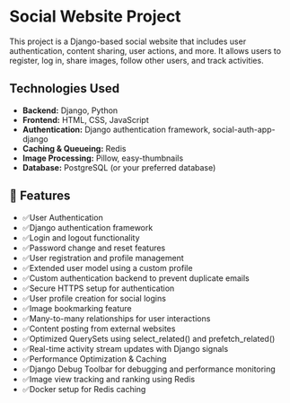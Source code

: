 # Social Website Project

This project is a Django-based social website that includes user authentication, content sharing, user actions, and more. It allows users to register, log in, share images, follow other users, and track activities.

## Technologies Used

- **Backend:** Django, Python
- **Frontend:** HTML, CSS, JavaScript
- **Authentication:** Django authentication framework, social-auth-app-django
- **Caching & Queueing:** Redis
- **Image Processing:** Pillow, easy-thumbnails
- **Database:** PostgreSQL (or your preferred database)
  
## 🚀 Features  

- ✅User Authentication
- ✅Django authentication framework
- ✅Login and logout functionality
- ✅Password change and reset features
- ✅User registration and profile management
- ✅Extended user model using a custom profile
- ✅Custom authentication backend to prevent duplicate emails
- ✅Secure HTTPS setup for authentication
- ✅User profile creation for social logins
- ✅Image bookmarking feature
- ✅Many-to-many relationships for user interactions
- ✅Content posting from external websites
- ✅Optimized QuerySets using select_related() and prefetch_related()
- ✅Real-time activity stream updates with Django signals
- ✅Performance Optimization & Caching
- ✅Django Debug Toolbar for debugging and performance monitoring
- ✅Image view tracking and ranking using Redis
- ✅Docker setup for Redis caching
